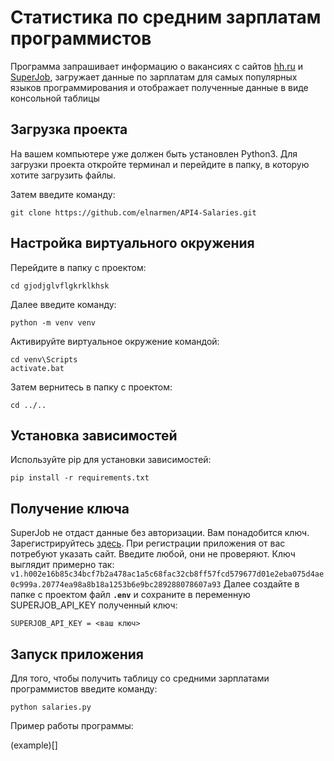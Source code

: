# Статистика по средним зарплатам программистов
Программа запрашивает информацию о вакансиях с сайтов [hh.ru](https://hh.ru) и [SuperJob](https://www.superjob.ru),
загружает данные по зарплатам для самых популярных языков программирования и отображает полученные данные в виде консольной таблицы
## Загрузка проекта
На вашем компьютере уже должен быть установлен Python3.
Для загрузки проекта откройте терминал и перейдите в папку, в которую хотите загрузить файлы.

Затем введите команду:
```
git clone https://github.com/elnarmen/API4-Salaries.git
```
## Настройка виртуального окружения
Перейдите в папку с проектом:
```
cd gjodjglvflgkrklkhsk
```
Далее введите команду:
```
python -m venv venv
```
Активируйте виртуальное окружение командой:
```
cd venv\Scripts
activate.bat
```
Затем вернитесь в папку с проектом:
```
cd ../..
```
## Установка зависимостей
Используйте pip для установки зависимостей:

   ```
   pip install -r requirements.txt
   ```
## Получение ключа
SuperJob не отдаст данные без авторизации. Вам понадобится ключ. Зарегистрируйтесь [здесь](https://api.superjob.ru/).
При регистрации приложения от вас потребуют указать сайт. Введите любой, они не проверяют.
Ключ выглядит примерно так: 
`v1.h002e16b85c34bcf7b2a478ac1a5c68fac32cb8ff57fcd579677d01e2eba075d4ae0c999a.20774ea98a8b18a1253b6e9bc289288078607a93`
Далее создайте в папке с проектом файл **`.env`** и сохраните в переменную SUPERJOB_API_KEY полученный ключ:
```
SUPERJOB_API_KEY = <ваш ключ>
```
## Запуск приложения
Для того, чтобы получить таблицу со средними зарплатами программистов введите команду:
```
python salaries.py
```
Пример работы программы:

(example)[]
